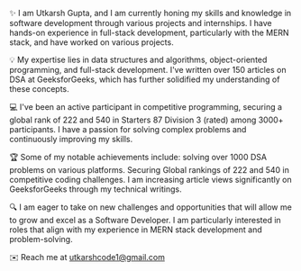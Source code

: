 ✨ I am Utkarsh Gupta, and I am currently honing my skills and knowledge in software development through various projects and internships. I have hands-on experience in full-stack development, particularly with the MERN stack, and have worked on various projects.

💡 My expertise lies in data structures and algorithms, object-oriented programming, and full-stack development. I've written over 150 articles on DSA at GeeksforGeeks, which has further solidified my understanding of these concepts.

💻 I've been an active participant in competitive programming, securing a global rank of 222 and 540 in Starters 87 Division 3 (rated) among 3000+ participants. I have a passion for solving complex problems and continuously improving my skills.

🏆 Some of my notable achievements include:
solving over 1000 DSA problems on various platforms.
Securing Global rankings of 222 and 540 in competitive coding challenges.
I am increasing article views significantly on GeeksforGeeks through my technical writings.

🔍 I am eager to take on new challenges and opportunities that will allow me to grow and excel as a Software Developer. I am particularly interested in roles that align with my experience in MERN stack development and problem-solving.

✉️ Reach me at utkarshcode1@gmail.com
